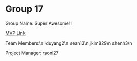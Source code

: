 # Group 17
Group Name: Super Awesome!!

[MVP Link](http://cs196.cs.illinois.edu)

Team Members:\n
lduyang2\n
sean13\n
jkim829\n
shenh3\n

Project Manager: rsoni27

